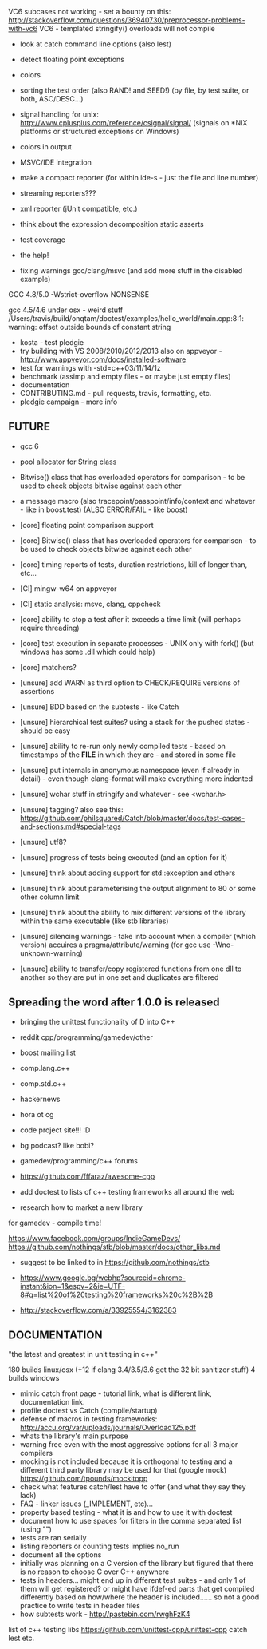 VC6 subcases not working - set a bounty on this:
http://stackoverflow.com/questions/36940730/preprocessor-problems-with-vc6
VC6 - templated stringify() overloads will not compile



- look at catch command line options (also lest)
- detect floating point exceptions
- colors
- sorting the test order (also RAND! and SEED!) (by file, by test suite, or both, ASC/DESC...)

- signal handling for unix: http://www.cplusplus.com/reference/csignal/signal/
(signals on *NIX platforms or structured exceptions on Windows)

- colors in output
- MSVC/IDE integration
- make a compact reporter (for within ide-s - just the file and line number)
- streaming reporters???
- xml reporter (jUnit compatible, etc.)

- think about the expression decomposition static asserts
- test coverage
- the help!
- fixing warnings gcc/clang/msvc (and add more stuff in the disabled example)

GCC 4.8/5.0 -Wstrict-overflow NONSENSE

gcc 4.5/4.6 under osx - weird stuff
/Users/travis/build/onqtam/doctest/examples/hello_world/main.cpp:8:1: warning: offset outside bounds of constant string

- kosta - test pledgie
- try building with VS 2008/2010/2012/2013 also on appveyor - http://www.appveyor.com/docs/installed-software
- test for warnings with -std=c++03/11/14/1z
- benchmark (assimp and empty files - or maybe just empty files)
- documentation
- CONTRIBUTING.md - pull requests, travis, formatting, etc.
- pledgie campaign - more info


## FUTURE
- gcc 6
- pool allocator for String class
- Bitwise() class that has overloaded operators for comparison - to be used to check objects bitwise against each other
- a message macro (also tracepoint/passpoint/info/context and whatever - like in boost.test) (ALSO ERROR/FAIL - like boost)



- [core] floating point comparison support
- [core] Bitwise() class that has overloaded operators for comparison - to be used to check objects bitwise against each other
- [core] timing reports of tests, duration restrictions, kill of longer than, etc...
- [CI] mingw-w64 on appveyor
- [CI] static analysis: msvc, clang, cppcheck
- [core] ability to stop a test after it exceeds a time limit (will perhaps require threading)
- [core] test execution in separate processes - UNIX only with fork() (but windows has some .dll which could help)
- [core] matchers?

- [unsure] add WARN as third option to CHECK/REQUIRE versions of assertions
- [unsure] BDD based on the subtests - like Catch
- [unsure] hierarchical test suites? using a stack for the pushed states - should be easy
- [unsure] ability to re-run only newly compiled tests - based on timestamps of the __FILE__ in which they are - and stored in some file
- [unsure] put internals in anonymous namespace (even if already in detail) - even though clang-format will make everything more indented
- [unsure] wchar stuff in stringify and whatever - see <wchar.h>
- [unsure] tagging? also see this: https://github.com/philsquared/Catch/blob/master/docs/test-cases-and-sections.md#special-tags
- [unsure] utf8?
- [unsure] progress of tests being executed (and an option for it)

- [unsure] think about adding support for std::exception and others
- [unsure] think about parameterising the output alignment to 80 or some other column limit
- [unsure] think about the ability to mix different versions of the library within the same executable (like stb libraries)
- [unsure] silencing warnings - take into account when a compiler (which version) accuires a pragma/attribute/warning (for gcc use -Wno-unknown-warning)
- [unsure] ability to transfer/copy registered functions from one dll to another so they are put in one set and duplicates are filtered


## Spreading the word after 1.0.0 is released

- bringing the unittest functionality of D into C++

- reddit cpp/programming/gamedev/other
- boost mailing list
- comp.lang.c++
- comp.std.c++
- hackernews
- hora ot cg
- code project site!!! :D
- bg podcast? like bobi?
- gamedev/programming/c++ forums
- https://github.com/fffaraz/awesome-cpp
- add doctest to lists of c++ testing frameworks all around the web
- research how to market a new library

for gamedev - compile time!

https://www.facebook.com/groups/IndieGameDevs/
https://github.com/nothings/stb/blob/master/docs/other_libs.md

- suggest to be linked to in https://github.com/nothings/stb

- https://www.google.bg/webhp?sourceid=chrome-instant&ion=1&espv=2&ie=UTF-8#q=list%20of%20testing%20frameworks%20c%2B%2B
- http://stackoverflow.com/a/33925554/3162383

## DOCUMENTATION

"the latest and greatest in unit testing in c++"

180 builds linux/osx (+12 if clang 3.4/3.5/3.6 get the 32 bit sanitizer stuff)
4 builds windows

- mimic catch front page - tutorial link, what is different link, documentation link.
- profile doctest vs Catch (compile/startup)
- defense of macros in testing frameworks: http://accu.org/var/uploads/journals/Overload125.pdf
- whats the library's main purpose
- warning free even with the most aggressive options for all 3 major compilers
- mocking is not included because it is orthogonal to testing and a different third party library may be used for that (google mock)
https://github.com/tpounds/mockitopp
- check what features catch/lest have to offer (and what they say they lack)
- FAQ - linker issues (_IMPLEMENT, etc)...
- property based testing - what it is and how to use it with doctest
- document how to use spaces for filters in the comma separated list (using "")
- tests are ran serially
- listing reporters or counting tests implies no_run
- document all the options
- initially was planning on a C version of the library but figured that there is no reason to choose C over C++ anywhere
- tests in headers... might end up in different test suites - and only 1 of them will get registered? or might have ifdef-ed parts that get compiled differently based on how/where the header is included...... so not a good practice to write tests in header files
- how subtests work - http://pastebin.com/rwghFzK4

list of c++ testing libs
https://github.com/unittest-cpp/unittest-cpp
catch
lest
etc.















